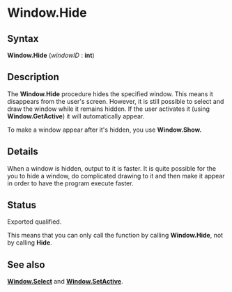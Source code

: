 
# Window.Hide

## Syntax
**Window.Hide** (_windowID_ : **int**)

## Description
The **Window.Hide** procedure hides the specified window. This means it disappears from the user's screen. However, it is still possible to select and draw the window while it remains hidden. If the user activates it (using **Window.GetActive**) it will automatically appear.

To make a window appear after it's hidden, you use **Window.Show.**


## Details
When a window is hidden, output to it is faster. It is quite possible for the you to hide a window, do complicated drawing to it and then make it appear in order to have the program execute faster.


## Status
Exported qualified.

This means that you can only call the function by calling **Window.Hide**, not by calling **Hide**.


## See also
**[Window.Select](window_select.html)** and **[Window.SetActive](window_setactive.html)**.

